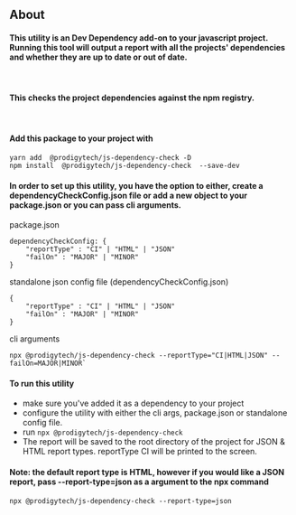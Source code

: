 ## About 

#### This utility is an Dev Dependency add-on to your javascript project. Running this tool will output a report with all the projects' dependencies and whether they are up to date or out of date. 
<br/>

#### This checks the project dependencies against the npm registry. 
<br />

#### Add this package to your project with 

```
yarn add  @prodigytech/js-dependency-check -D
npm install  @prodigytech/js-dependency-check  --save-dev

```

#### In order to set up this utility, you have the option to either, create a dependencyCheckConfig.json file or add a new object to your package.json or you can pass cli arguments. 

package.json

```
dependencyCheckConfig: {
    "reportType" : "CI" | "HTML" | "JSON"
    "failOn" : "MAJOR" | "MINOR" 
}

```
standalone json config file (dependencyCheckConfig.json) 

```
{
    "reportType" : "CI" | "HTML" | "JSON"
    "failOn" : "MAJOR" | "MINOR" 
}
```

cli arguments 

```
npx @prodigytech/js-dependency-check --reportType="CI|HTML|JSON" --failOn=MAJOR|MINOR`

```
#### To run this utility 
- make sure you've added it as a dependency to your project
- configure the utility with either the cli args, package.json or standalone config file.
- run `npx @prodigytech/js-dependency-check`
- The report will be saved to the root directory of the project for JSON & HTML report types. reportType CI will be printed to the screen. 

#### Note: the default report type is HTML, however if you would like a JSON report, pass --report-type=json as a argument to the npx command
`npx @prodigytech/js-dependency-check --report-type=json`
